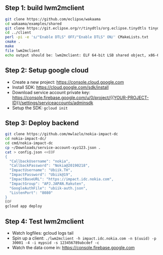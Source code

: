 ## Step 1: build lwm2mclient
```bash
git clone https://github.com/eclipse/wakaama
cd wakaama/examples/shared
git clone https://git.eclipse.org/r/tinydtls/org.eclipse.tinydtls tinydtls
cd ../client
perl -pi -e 's/"Enable DTLS" OFF/"Enable DTLS" ON/' CMakeLists.txt
cmake .
make
file lwm2mclient
echo output should be: lwm2mclient: ELF 64-bit LSB shared object, x86-64, version 1 (SYSV), dynamically linked, interpreter /lib64/ld-linux-x86-64.so.2, for GNU/Linux 3.2.0, BuildID[sha1]=879a4fbbce0c24e7b2aa94fad1ac7676dc0a3995, not stripped
```

## Step 2: Setup google cloud 
- Create a new project: https://console.cloud.google.com
- Install SDK: https://cloud.google.com/sdk/install
- Download service account private key: https://console.firebase.google.com/u/0/project/{{YOUR-PROJECT-ID}}/settings/serviceaccounts/adminsdk
- Setup the SDK:
`gcloud init`

## Step 3: Deploy backend
```bash
git clone https://github.com/mwlazlo/nokia-impact-dc
cd nokia-impact-dc/
cd cmd/nokia-impact-dc
cp ~/Downloads/service-account-xyz123.json .
cat > config.json <<EOF
{ 
  "CallbackUsername": "nokia",
  "CallbackPassword": "Nokia@20190218",
  "ImpactUsername": "Ubiik.TH",
  "ImpactPassword": "Ubiik@19",
  "ImpactBaseURL": "https://impact.idc.nokia.com",
  "ImpactGroup": "APJ.JAPAN.Rakuten",
  "GoogleAuthFile": "ubiik-auth.json",
  "ListenPort": "8080"
}
EOF
gcloud app deploy
```

## Step 4: Test lwm2mclient

- Watch logfiles: gcloud logs tail
- Spin up a client: `./lwm2mclient -h impact.idc.nokia.com -n $(uuid) -p 30001 -4 -i mypsid -s 123456789abcdef -c`
- Watch the data come in: https://console.firebase.google.com 


